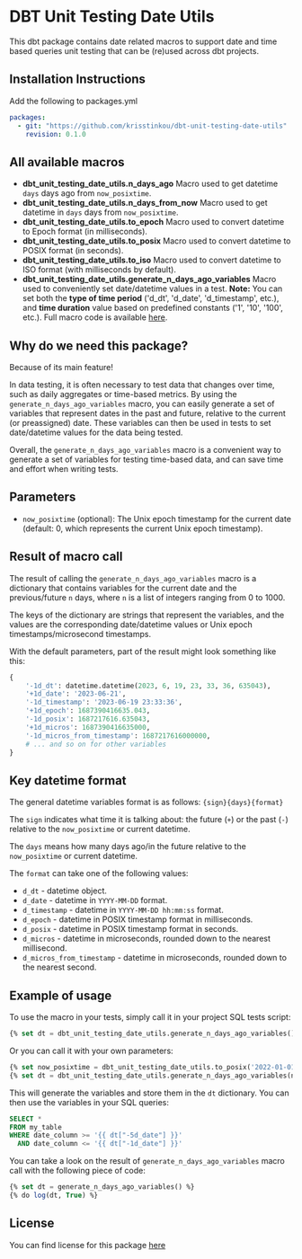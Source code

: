 # DBT Unit Testing Date Utils

This dbt package contains date related macros to support date and time based queries unit testing that can be (re)used across dbt projects.

## Installation Instructions

Add the following to packages.yml

```yaml
packages:
  - git: "https://github.com/krisstinkou/dbt-unit-testing-date-utils"
    revision: 0.1.0
```

## All available macros

- **dbt_unit_testing_date_utils.n_days_ago** Macro used to get datetime `days` days ago from `now_posixtime`.
- **dbt_unit_testing_date_utils.n_days_from_now** Macro used to get datetime in `days` days from `now_posixtime`.
- **dbt_unit_testing_date_utils.to_epoch** Macro used to convert datetime to Epoch format (in milliseconds).
- **dbt_unit_testing_date_utils.to_posix** Macro used to convert datetime to POSIX format (in seconds).
- **dbt_unit_testing_date_utils.to_iso** Macro used to convert datetime to ISO format (with milliseconds by default).
- **dbt_unit_testing_date_utils.generate_n_days_ago_variables** Macro used to conveniently set date/datetime values in a test.
**Note:** You can set both the **type of time period** ('d_dt', 'd_date', 'd_timestamp', etc.), and **time duration** value based on predefined constants ('1', '10', '100', etc.). Full macro code is available [here](https://github.com/krisstinkou/dbt-unit-testing-date-utils/blob/master/macros/date_utils.sql).

## Why do we need this package? 

Because of its main feature!

In data testing, it is often necessary to test data that changes over time, such as daily aggregates or time-based metrics. By using the `generate_n_days_ago_variables` macro, you can easily generate a set of variables that represent dates in the past and future, relative to the current (or preassigned) date. These variables can then be used in tests to set date/datetime values for the data being tested.

Overall, the `generate_n_days_ago_variables` macro is a convenient way to generate a set of variables for testing time-based data, and can save time and effort when writing tests.

## Parameters

- `now_posixtime` (optional): The Unix epoch timestamp for the current date (default: 0, which represents the current Unix epoch timestamp).

## Result of macro call

The result of calling the `generate_n_days_ago_variables` macro is a dictionary that contains variables for the current date and the previous/future `n` days, where `n` is a list of integers ranging from 0 to 1000.

The keys of the dictionary are strings that represent the variables, and the values are the corresponding date/datetime values or Unix epoch timestamps/microsecond timestamps.

With the default parameters, part of the result might look something like this:

```python
{
    '-1d_dt': datetime.datetime(2023, 6, 19, 23, 33, 36, 635043), 
    '+1d_date': '2023-06-21', 
    '-1d_timestamp': '2023-06-19 23:33:36', 
    '+1d_epoch': 1687390416635.043, 
    '-1d_posix': 1687217616.635043, 
    '+1d_micros': 1687390416635000, 
    '-1d_micros_from_timestamp': 1687217616000000, 
    # ... and so on for other variables
}
```

## Key datetime format

The general datetime variables format is as follows: `{sign}{days}{format}`

The `sign` indicates what time it is talking about: the future (`+`) or the past (`-`) relative to the `now_posixtime` or current datetime.

The `days` means how many days ago/in the future relative to the `now_posixtime`  or current datetime.

The `format` can take one of the following values:

- `d_dt` - datetime object.
- `d_date` - datetime in `YYYY-MM-DD` format.
- `d_timestamp` - datetime in `YYYY-MM-DD hh:mm:ss` format.
- `d_epoch` - datetime in POSIX timestamp format in milliseconds.
- `d_posix` - datetime in POSIX timestamp format in seconds.
- `d_micros` - datetime in microseconds, rounded down to the nearest millisecond.
- `d_micros_from_timestamp` - datetime in microseconds, rounded down to the nearest second.

## Example of usage

To use the macro in your tests, simply call it in your project SQL tests script:

```sql
{% set dt = dbt_unit_testing_date_utils.generate_n_days_ago_variables() %}
```

Or you can call it with your own parameters:

```sql
{% set now_posixtime = dbt_unit_testing_date_utils.to_posix('2022-01-01 12:00:00') %}
{% set dt = dbt_unit_testing_date_utils.generate_n_days_ago_variables(now_posixtime=now_posixtime) %}
```

This will generate the variables and store them in the `dt` dictionary. You can then use the variables in your SQL queries:

```sql
SELECT *
FROM my_table
WHERE date_column >= '{{ dt["-5d_date"] }}'
  AND date_column <= '{{ dt["-1d_date"] }}'
```

You can take a look on the result of `generate_n_days_ago_variables` macro call with the following piece of code:

```sql
{% set dt = generate_n_days_ago_variables() %}
{% do log(dt, True) %}
```

## License

You can find license for this package [here](https://github.com/krisstinkou/dbt-unit-testing-date-utils/blob/master/LICENSE)